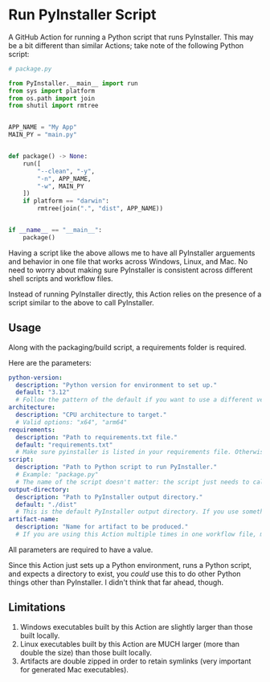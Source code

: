# Run PyInstaller Script

A GitHub Action for running a Python script that runs PyInstaller. This may be a bit different than similar Actions; take note of the following Python script:

```python
# package.py

from PyInstaller.__main__ import run
from sys import platform
from os.path import join
from shutil import rmtree


APP_NAME = "My App"
MAIN_PY = "main.py"


def package() -> None:
    run([
        "--clean", "-y",
        "-n", APP_NAME,
        "-w", MAIN_PY
    ])
    if platform == "darwin":
        rmtree(join(".", "dist", APP_NAME))


if __name__ == "__main__":
    package()
```

Having a script like the above allows me to have all PyInstaller arguements and behavior in one file that works across Windows, Linux, and Mac. No need to worry about making sure PyInstaller is consistent across different shell scripts and workflow files.

Instead of running PyInstaller directly, this Action relies on the presence of a script similar to the above to call PyInstaller.

## Usage

Along with the packaging/build script, a requirements folder is required.

Here are the parameters:

```yaml
python-version:
  description: "Python version for environment to set up."
  default: "3.12"
  # Follow the pattern of the default if you want to use a different version. For example: "3.13"
architecture:
  description: "CPU architecture to target."
  # Valid options: "x64", "arm64"
requirements:
  description: "Path to requirements.txt file."
  default: "requirements.txt"
  # Make sure pyinstaller is listed in your requirements file. Otherwise, PyInstaller won't run.
script:
  description: "Path to Python script to run PyInstaller."
  # Example: "package.py"
  # The name of the script doesn't matter: the script just needs to call PyInstaller like the previous code example.
output-directory:
  description: "Path to PyInstaller output directory."
  default: "./dist"
  # This is the default PyInstaller output directory. If you use something else, do tell.
artifact-name:
  description: "Name for artifact to be produced."
  # If you are using this Action multiple times in one workflow file, make sure you don't have redundant names.
```

All parameters are required to have a value.

Since this Action just sets up a Python environment, runs a Python script, and expects a directory to exist, you *could* use this to do other Python things other than PyInstaller. I didn't think that far ahead, though.

## Limitations

1. Windows executables built by this Action are slightly larger than those built locally.
1. Linux executables built by this Action are MUCH larger (more than double the size) than those built locally.
1. Artifacts are double zipped in order to retain symlinks (very important for generated Mac executables).
